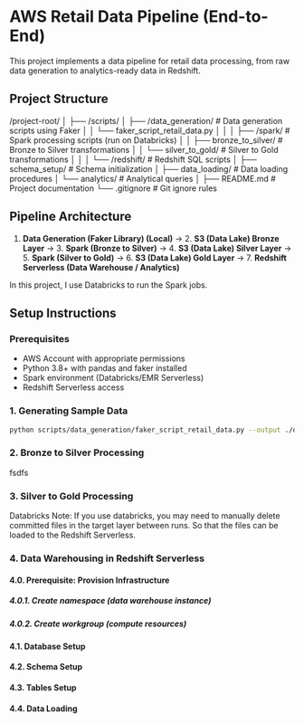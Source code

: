 # AWS Retail Data Pipeline (End-to-End)

This project implements a data pipeline for retail data processing, from raw data generation to analytics-ready data in Redshift.


## Project Structure

/project-root/
│
├── /scripts/
│ ├── /data_generation/ # Data generation scripts using Faker
│ │ └── faker_script_retail_data.py
│ │
│ ├── /spark/ # Spark processing scripts (run on Databricks)
│ │ ├── bronze_to_silver/ # Bronze to Silver transformations
│ │ └── silver_to_gold/ # Silver to Gold transformations
│ │
│ └── /redshift/ # Redshift SQL scripts
│ ├── schema_setup/ # Schema initialization
│ ├── data_loading/ # Data loading procedures
│ └── analytics/ # Analytical queries
│
├── README.md # Project documentation
└── .gitignore # Git ignore rules



## Pipeline Architecture

1. **Data Generation (Faker Library) (Local)** → 2. **S3 (Data Lake) Bronze Layer** → 3. **Spark (Bronze to Silver)** → 4. **S3 (Data Lake) Silver Layer** → 5. **Spark (Silver to Gold)** → 6. **S3 (Data Lake) Gold Layer** → 7. **Redshift Serverless (Data Warehouse / Analytics)**

In this project, I use Databricks to run the Spark jobs.

## Setup Instructions

### Prerequisites
- AWS Account with appropriate permissions
- Python 3.8+ with pandas and faker installed
- Spark environment (Databricks/EMR Serverless)
- Redshift Serverless access


### 1. Generating Sample Data

```bash
python scripts/data_generation/faker_script_retail_data.py --output ./data/raw/
```

### 2. Bronze to Silver Processing

fsdfs

### 3. Silver to Gold Processing

Databricks Note: If you use databricks, you may need to manually delete committed files in the target layer between runs. So that the files can be loaded to the Redshift Serverless.

### 4. Data Warehousing in Redshift Serverless
#### 4.0. Prerequisite: Provision Infrastructure
##### 4.0.1. Create namespace (data warehouse instance)


##### 4.0.2. Create workgroup (compute resources)


#### 4.1. Database Setup

#### 4.2. Schema Setup

#### 4.3. Tables Setup

#### 4.4. Data Loading




